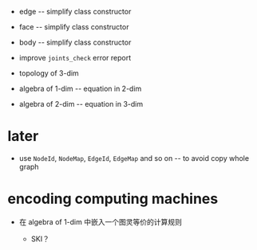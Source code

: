 - edge -- simplify class constructor
- face -- simplify class constructor
- body -- simplify class constructor

- improve `joints_check` error report

- topology of 3-dim

- algebra of 1-dim -- equation in 2-dim
- algebra of 2-dim -- equation in 3-dim

# later

- use `NodeId`, `NodeMap`, `EdgeId`, `EdgeMap` and so on -- to avoid copy whole graph

# encoding computing machines

- 在 algebra of 1-dim 中嵌入一个图灵等价的计算规则

  - SKI？
